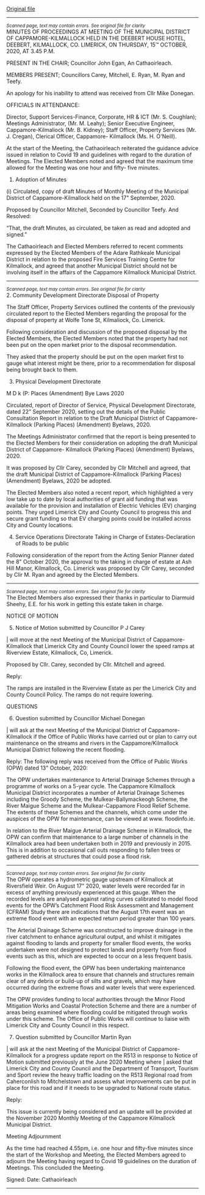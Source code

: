 [Original file](https://www.limerick.ie/sites/default/files/media/documents/2020-11/03-minutes-monthly-md-meeting-15-10-20.pdf)

---
*<small>Scanned page, text may contain errors. See original file for clarity</small>*  
MINUTES OF PROCEEDINGS AT MEETING OF THE MUNICIPAL
DISTRICT OF CAPPAMORE-KILMALLOCK HELD IN THE DEEBERT
HOUSE HOTEL, DEEBERT, KILMALLOCK, CO. LIMERICK, ON
THURSDAY, 15™ OCTOBER, 2020, AT 3.45 P.M.

PRESENT IN THE CHAIR;
Councillor John Egan, An Cathaoirleach.

MEMBERS PRESENT;
Councillors Carey, Mitchell, E. Ryan, M. Ryan and Teefy.

An apology for his inability to attend was received from Cllr Mike Donegan.

OFFICIALS IN ATTENDANCE:

Director, Support Services-Finance, Corporate, HR & ICT (Mr. S. Coughlan); Meetings
Administrator, (Mr. M. Leahy); Senior Executive Engineer, Cappamore-Kilmaliock (Mr. B.
Kidney); Staff Officer, Property Services (Mr. J. Cregan), Clerical Officer, Cappamore-
Kilmallock (Ms. H. O'Neill).

At the start of the Meeting, the Cathaoirleach reiterated the guidance advice issued in relation
to Covid 19 and guidelines with regard to the duration of Meetings. The Elected Members
noted and agreed that the maximum time allowed for the Meeting was one hour and fifty-
five minutes.

1. Adoption of Minutes

(i) Circulated, copy of draft Minutes of Monthly Meeting of the Municipal District of
Cappamore-Kilmallock held on the 17" September, 2020.

Proposed by Councillor Mitchell,
Seconded by Councillor Teefy.
And Resolved:

“That, the draft Minutes, as circulated, be taken as read and adopted and signed.”

The Cathaoirleach and Elected Members referred to recent comments expressed by the
Elected Members of the Adare Rathkeale Municipal District in relation to the proposed Fire
Services Training Centre for Kilmallock, and agreed that another Municipal District should
not be involving itself in the affairs of the Cappamore Kilmallock Municipal District.


---
*<small>Scanned page, text may contain errors. See original file for clarity</small>*  
2. Community Development Directorate
Disposal of Property

The Staff Officer, Property Services outlined the contents of the previously circulated report
to the Elected Members regarding the proposal for the disposal of property at Wolfe Tone St,
Kilmaliock, Co. Limerick.

Following consideration and discussion of the proposed disposal by the Elected Members, the
Elected Members noted that the property had not been put on the open market prior to the
disposal recommendation.

They asked that the property should be put on the open market first to gauge what interest
might be there, prior to a recommendation for disposal being brought back to them.

3. Physical Development Directorate

M D k (P: Places
(Amendment) Bye Laws 2020

Circulated, report of Director of Service, Physical Development Directorate, dated 22”
September 2020, setting out the details of the Public Consultation Report in relation to the
Draft Municipal District of Cappamore-Kilmallock (Parking Places) (Amendment) Byelaws,
2020.

The Meetings Administrator confirmed that the report is being presented to the Elected
Members for their consideration on adopting the draft Municipal District of Cappamore-
Kilmallock (Parking Places) (Amendment) Byelaws, 2020.

It was proposed by Cllr Carey, seconded by Cllr Mitchell and agreed, that the draft Municipal
District of Cappamore-Kilmallock (Parking Places) (Amendment) Byelaws, 2020 be adopted.

The Elected Members also noted a recent report, which highlighted a very low take up to
date by local authorities of grant aid funding that was available for the provision and
installation of Electric Vehicles (EV) charging points. They urged Limerick City and County
Council to progress this and secure grant funding so that EV charging points could be
installed across City and County locations.

4. Service Operations Directorate
Taking in Charge of Estates-Declaration of Roads to be public

Following consideration of the report from the Acting Senior Planner dated the 8" October
2020, the approval to the taking in charge of estate at Ash Hill Manor, Kilmallock, Co. Limerick
was proposed by Cllr Carey, seconded by Clir M. Ryan and agreed by the Elected Members.


---
*<small>Scanned page, text may contain errors. See original file for clarity</small>*  
The Elected Members also expressed their thanks in particular to Diarmuid Sheehy, E.E. for
his work in getting this estate taken in charge.

NOTICE OF MOTION

5. Notice of Motion submitted by Councillor P J Carey

| will move at the next Meeting of the Municipal District of Cappamore-Kilmallock that
Limerick City and County Council lower the speed ramps at Riverview Estate, Kilmallock, Co,
Limerick.

Proposed by Cllr. Carey, seconded by Cllr. Mitchell and agreed.

Reply:

The ramps are installed in the Riverview Estate as per the Limerick City and County Council
Policy. The ramps do not require lowering.

QUESTIONS

6. Question submitted by Councillor Michael Donegan

| will ask at the next Meeting of the Municipal District of Cappamore-Kilmallock if the Office
of Public Works have carried out or plan to carry out maintenance on the streams and rivers
in the Cappamore/Kilmallock Municipal District following the recent flooding.

Reply:
The following reply was received from the Office of Public Works (OPW) dated 13" October,
2020:

The OPW undertakes maintenance to Arterial Drainage Schemes through a programme of
works on a 5-year cycle. The Cappamore Kilmallock Municipal District incorporates a number
of Arterial Drainage Schemes including the Groody Scheme, the Mulkear-Ballymackeogh
Scheme, the River Maigue Scheme and the Mulkear-Cappamore Flood Relief Scheme. The
extents of these Schemes and the channels, which come under the auspices of the OPW for
maintenance, can be viewed at www. floodinfo.ie.

In relation to the River Maigue Arterial Drainage Scheme in Kilmallock, the OPW can confirm
that maintenance to a large number of channels in the Kilmallock area had been undertaken
both in 2019 and previously in 2015. This is in addition to occasional call outs responding to
fallen trees or gathered debris at structures that could pose a flood risk.


---
*<small>Scanned page, text may contain errors. See original file for clarity</small>*  
The OPW operates a hydrometric gauge upstream of Kilmallock at Riversfield Weir. On August
17" 2020, water levels were recorded far in excess of anything previously experienced at this
gauge. When the recorded levels are analysed against rating curves calibrated to model flood
events for the OPW’s Catchment Flood Risk Assessment and Management (CFRAM) Study
there are indications that the August 17th event was an extreme flood event with an expected
return period greater than 100 years.

The Arterial Drainage Scheme was constructed to improve drainage in the river catchment to
enhance agricultural output, and whilst it mitigates against flooding to lands and property for
smaller flood events, the works undertaken were not designed to protect lands and property
from flood events such as this, which are expected to occur on a less frequent basis.

Following the flood event, the OPW has been undertaking maintenance works in the
Kilmallock area to ensure that channels and structures remain clear of any debris or build-up
of silts and gravels, which may have occurred during the extreme flows and water levels that
were experienced.

The OPW provides funding to loca! authorities through the Minor Flood Mitigation Works and
Coastal Protection Scheme and there are a number of areas being examined where flooding
could be mitigated through works under this scheme. The Office of Public Works will continue
to liaise with Limerick City and County Council in this respect.

7. Question submitted by Councillor Martin Ryan

| will ask at the next Meeting of the Municipal District of Cappamore-Kilmallock for a
progress update report on the R513 in response to Notice of Motion submitted previously at
the June 2020 Meeting where | asked that Limerick City and County Council and the
Department of Transport, Tourism and Sport review the heavy traffic loading on the R513
Regional road from Caherconlish to Mitchelstown and assess what improvements can be
put in place for this road and if it needs to be upgraded to National route status.

Reply:

This issue is currently being considered and an update will be provided at the November
2020 Monthly Meeting of the Cappamore Kilmallock Municipal District.

Meeting Adjournment

As the time had reached 4.55pm, i.e. one hour and fifty-five minutes since the start of the
Workshop and Meeting, the Elected Members agreed to adjourn the Meeting having regard
to Covid 19 guidelines on the duration of Meetings. This concluded the Meeting.

Signed: Date:
Cathaoirleach


---
